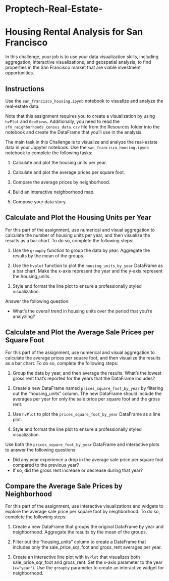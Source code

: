 # Proptech-Real-Estate-
# Housing Rental Analysis for San Francisco

In this challenge, your job is to use your data visualization skills, including aggregation, interactive visualizations, and geospatial analysis, to find properties in the San Francisco market that are viable investment opportunities.

## Instructions

Use the `san_francisco_housing.ipynb` notebook to visualize and analyze the real-estate data.

Note that this assignment requires you to create a visualization by using `hvPlot` and `GeoViews`. Additionally, you need to read the `sfo_neighborhoods_census_data.csv` file from the Resources folder into the notebook and create the DataFrame that you’ll use in the analysis.

The main task in this Challenge is to visualize and analyze the real-estate data in your Jupyter notebook. Use the `san_francisco_housing.ipynb` notebook to complete the following tasks:

1. Calculate and plot the housing units per year.

2. Calculate and plot the average prices per square foot.

3. Compare the average prices by neighborhood.

4. Build an interactive neighborhood map.

5. Compose your data story.

## Calculate and Plot the Housing Units per Year

For this part of the assignment, use numerical and visual aggregation to calculate the number of housing units per year, and then visualize the results as a bar chart. To do so, complete the following steps:

1. Use the `groupby` function to group the data by year. Aggregate the results by the mean of the groups.

2. Use the `hvplot` function to plot the `housing_units_by_year` DataFrame as a bar chart. Make the x-axis represent the year and the y-axis represent the housing_units.

3. Style and format the line plot to ensure a professionally styled visualization.

Answer the following question:

- What’s the overall trend in housing units over the period that you’re analyzing?

## Calculate and Plot the Average Sale Prices per Square Foot

For this part of the assignment, use numerical and visual aggregation to calculate the average prices per square foot, and then visualize the results as a bar chart. To do so, complete the following steps:

1. Group the data by year, and then average the results. What’s the lowest gross rent that’s reported for the years that the DataFrame includes?

2. Create a new DataFrame named `prices_square_foot_by_year` by filtering out the “housing_units” column. The new DataFrame should include the averages per year for only the sale price per square foot and the gross rent.

3. Use `hvPlot` to plot the `prices_square_foot_by_year` DataFrame as a line plot.

4. Style and format the line plot to ensure a professionally styled visualization.

Use both the `prices_square_foot_by_year` DataFrame and interactive plots to answer the following questions:

- Did any year experience a drop in the average sale price per square foot compared to the previous year?
- If so, did the gross rent increase or decrease during that year?

## Compare the Average Sale Prices by Neighborhood

For this part of the assignment, use interactive visualizations and widgets to explore the average sale price per square foot by neighborhood. To do so, complete the following steps:

1. Create a new DataFrame that groups the original DataFrame by year and neighborhood. Aggregate the results by the mean of the groups.

2. Filter out the “housing_units” column to create a DataFrame that includes only the sale_price_sqr_foot and gross_rent averages per year.

3. Create an interactive line plot with `hvPlot` that visualizes both sale_price_sqr_foot and gross_rent. Set the x-axis parameter to the year (`x="year"`). Use the `groupby` parameter to create an interactive widget for neighborhood.

